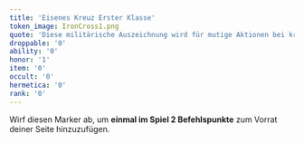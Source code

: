 ```yaml
---
title: 'Eisenes Kreuz Erster Klasse'
token_image: IronCross1.png
quote: 'Diese militärische Auszeichnung wird für mutige Aktionen bei kriegswichtigen Einsätzen verliehen.'
droppable: '0'
ability: '0'
honor: '1'
item: '0'
occult: '0'
hermetica: '0'
rank: '0'
---
```


Wirf diesen Marker ab, um **einmal im Spiel 2 Befehlspunkte** zum Vorrat deiner Seite hinzuzufügen.